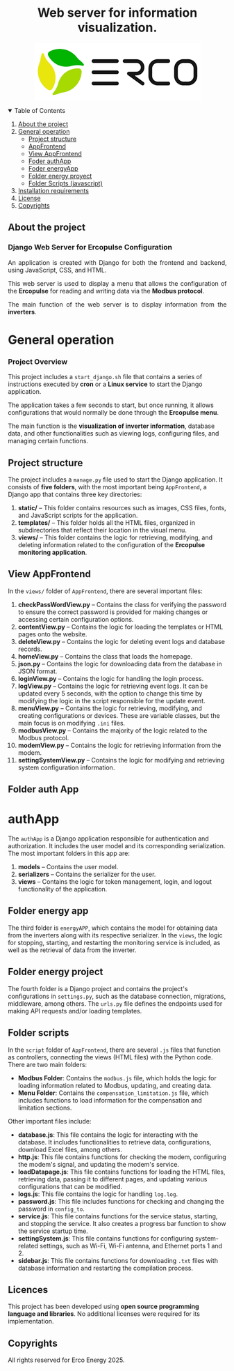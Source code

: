 <h1 align="center">Web server for information visualization.
</h1>

<p align="center">
<img  align="center" src="./logo.png">
</p>

<!-- TABLE OF CONTENTS -->
<details open="open">
    <summary>Table of Contents</summary>
    <ol>
        <li><a href="#about-the-project">About the project</a></li>
        <li><a href="#Funcionamiento_general">General operation</a>
            <ul>
                <li><a href="#structure_project">Project structure </a></li>
                <li><a href="#app">AppFrontend</a></li>
                <li><a href="#view_frontend">View AppFrontend</a></li>
                <li><a href="#view_auth_app">Foder authApp</a></li>
                <li><a href="#energy_app">Foder energyApp</a></li>
                <li><a href="#energy_project">Folder energy proyect</a></li>
                <li><a href="#scripts">Folder Scripts (javascript)</a></li>
            </ul>
        </li>
        <li><a href="#requirements">Installation requirements </a></li>
        <li><a href="#License">License</a></li>
        <li><a href="#Derechos">Copyrights</a></li>
    </ol>
</details>



<p id="about-the-project">
</p>



## About the project

<div style="text-align:justify">

### Django Web Server for Ercopulse Configuration

An application is created with Django for both the frontend and backend, using JavaScript, CSS, and HTML.  

This web server is used to display a menu that allows the configuration of the **Ercopulse** for reading and writing data via the **Modbus protocol**.  

The main function of the web server is to display information from the **inverters**.
</div>

<p id="Funcionamiento_general">
</p>

# General operation

### Project Overview  

This project includes a `start_django.sh` file that contains a series of instructions executed by **cron** or a **Linux service** to start the Django application.  

The application takes a few seconds to start, but once running, it allows configurations that would normally be done through the **Ercopulse menu**.  

The main function is the **visualization of inverter information**, database data, and other functionalities such as viewing logs, configuring files, and managing certain functions.  

<p id="structure_project">
</p>

## Project structure


The project includes a `manage.py` file used to start the Django application. It consists of **five folders**, with the most important being `AppFrontend`, a Django app that contains three key directories:  

1. **static/** – This folder contains resources such as images, CSS files, fonts, and JavaScript scripts for the application.  
2. **templates/** – This folder holds all the HTML files, organized in subdirectories that reflect their location in the visual menu.  
3. **views/** – This folder contains the logic for retrieving, modifying, and deleting information related to the configuration of the **Ercopulse monitoring application**.  

<p id="view_frontend">
</p>

## View AppFrontend


In the `views/` folder of `AppFrontend`, there are several important files:

1. **checkPassWordView.py** – Contains the class for verifying the password to ensure the correct password is provided for making changes or accessing certain configuration options.  
2. **contentView.py** – Contains the logic for loading the templates or HTML pages onto the website.  
3. **deleteView.py** – Contains the logic for deleting event logs and database records.  
4. **homeView.py** – Contains the class that loads the homepage.  
5. **json.py** – Contains the logic for downloading data from the database in JSON format.  
6. **loginView.py** – Contains the logic for handling the login process.  
7. **logView.py** – Contains the logic for retrieving event logs. It can be updated every 5 seconds, with the option to change this time by modifying the logic in the script responsible for the update event.  
8. **menuView.py** – Contains the logic for retrieving, modifying, and creating configurations or devices. These are variable classes, but the main focus is on modifying `.ini` files.  
9. **modbusView.py** – Contains the majority of the logic related to the Modbus protocol.  
10. **modemView.py** – Contains the logic for retrieving information from the modem.  
11. **settingSystemView.py** – Contains the logic for modifying and retrieving system configuration information.

<p id="view_auth_app">
</p>

## Folder auth App

# authApp

The `authApp` is a Django application responsible for authentication and authorization. It includes the user model and its corresponding serialization. The most important folders in this app are:

1. **models** – Contains the user model.  
2. **serializers** – Contains the serializer for the user.  
3. **views** – Contains the logic for token management, login, and logout functionality of the application.

<p id="energy_app">
</p>

## Folder energy app

The third folder is `energyAPP`, which contains the model for obtaining data from the inverters along with its respective serializer. In the `views`, the logic for stopping, starting, and restarting the monitoring service is included, as well as the retrieval of data from the inverter.

<p id="energy_project">
</p>


## Folder energy project


The fourth folder is a Django project and contains the project's configurations in `settings.py`, such as the database connection, migrations, middleware, among others. The `urls.py` file defines the endpoints used for making API requests and/or loading templates.

## Folder scripts

In the `script` folder of `AppFrontend`, there are several `.js` files that function as controllers, connecting the views (HTML files) with the Python code. There are two main folders: 

- **Modbus Folder**: Contains the `modbus.js` file, which holds the logic for loading information related to Modbus, updating, and creating data.
- **Menu Folder**: Contains the `compensation_limitation.js` file, which includes functions to load information for the compensation and limitation sections.

Other important files include:
- **database.js**: This file contains the logic for interacting with the database. It includes functionalities to retrieve data, configurations, download Excel files, among others.
- **http.js**: This file contains functions for checking the modem, configuring the modem's signal, and updating the modem's service.
- **loadDatapage.js**: This file contains functions for loading the HTML files, retrieving data, passing it to different pages, and updating various configurations that can be modified.
- **logs.js**: This file contains the logic for handling `log.log`.
- **password.js**: This file includes functions for checking and changing the password in `config_to`.
- **service.js**: This file contains functions for the service status, starting, and stopping the service. It also creates a progress bar function to show the service startup time.
- **settingSystem.js**: This file contains functions for configuring system-related settings, such as Wi-Fi, Wi-Fi antenna, and Ethernet ports 1 and 2.
- **sidebar.js**: This file contains functions for downloading `.txt` files with database information and restarting the compilation process.

<p id="scripts">
</p>



<p id="License">
</p>


## 

## Licences

This project has been developed using **open source programming language and libraries**. No additional licenses were required for its implementation.  

<p id="Derechos" >
    
</p>

## Copyrights

All rights reserved for Erco Energy 2025.
